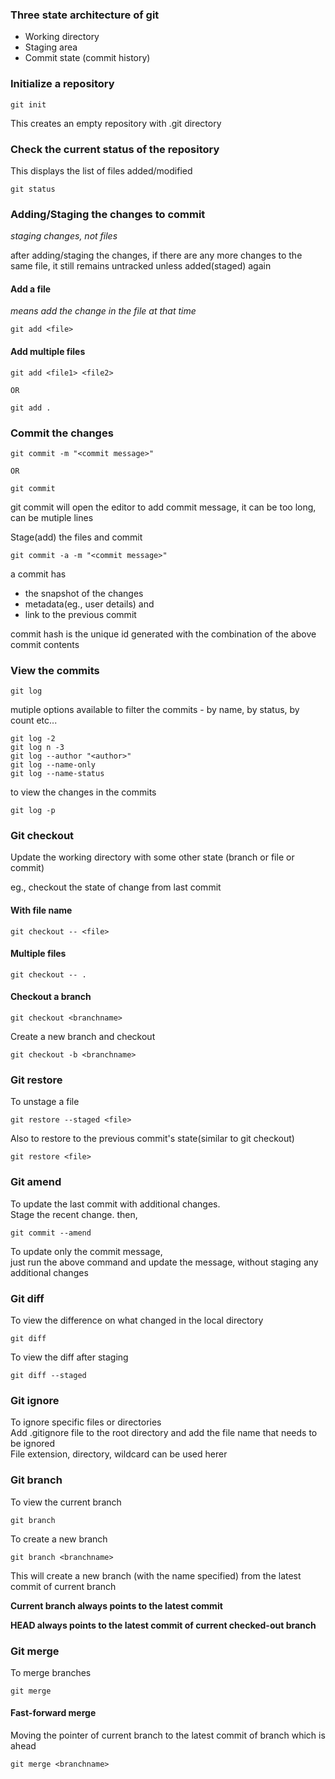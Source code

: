 ### Three state architecture of git
- Working directory
- Staging area
- Commit state (commit history)

### Initialize a repository  

```
git init
```
This creates an empty repository with .git directory 

### Check the current status of the repository  
This displays the list of files added/modified
```
git status
```

### Adding/Staging the changes to commit
*staging changes, not files*  

after adding/staging the changes, if there are any more changes to the same file, it still remains untracked unless added(staged) again
#### Add a file
*means add the change in the file at that time*
```
git add <file>
```
#### Add multiple files
```
git add <file1> <file2>

OR

git add .
```

### Commit the changes

```
git commit -m "<commit message>"

OR

git commit
```
git commit will open the editor to add commit message, it can be too long, can be mutiple lines

Stage(add) the files and commit
```
git commit -a -m "<commit message>"
```

a commit has
- the snapshot of the changes
- metadata(eg., user details) and
- link to the previous commit

commit hash is the unique id generated with the combination of the above commit contents

### View the commits
```
git log
```
mutiple options available to filter the commits - by name, by status, by count etc...
```
git log -2 
git log n -3
git log --author "<author>"
git log --name-only
git log --name-status
```
to view the changes in the commits
```
git log -p
```

### Git checkout

Update the working directory with some other state
(branch or file or commit)

eg., checkout the state of change from last commit
#### With file name
```
git checkout -- <file>
```
#### Multiple files
```
git checkout -- .
```
#### Checkout a branch
```
git checkout <branchname>
```
Create a new branch and checkout
```
git checkout -b <branchname>
```

### Git restore

To unstage a file 
```
git restore --staged <file>
```
Also to restore to the previous commit's state(similar to git checkout)
```
git restore <file>
```

### Git amend
To update the last commit with additional changes.\
Stage the recent change. then, 
```
git commit --amend 
```
To update only the commit message,\
just run the above command and update the message, without staging any additional changes

### Git diff
To view the difference on what changed in the local directory
```
git diff
```
To view the diff after staging
```
git diff --staged
```

### Git ignore
To ignore specific files or directories\
Add .gitignore file to the root directory and add the file name that needs to be ignored\
File extension, directory, wildcard can be used herer

### Git branch
To view the current branch
```
git branch
```
To create a new branch
```
git branch <branchname>
```
This will create a new branch (with the name specified) from the latest commit of current branch

**Current branch always points to the latest commit**

**HEAD always points to the latest commit of current checked-out branch**

### Git merge
To merge branches
```
git merge
```
#### Fast-forward merge
Moving the pointer of current branch to the latest commit of branch which is ahead
```
git merge <branchname>
```